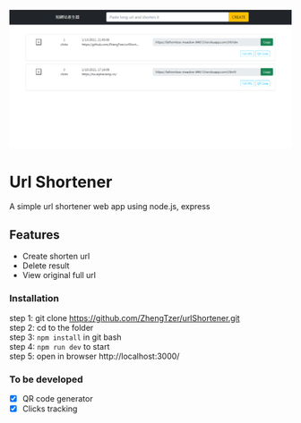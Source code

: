![landing page](https://raw.githubusercontent.com/ZhengTzer/urlShortener/master/public/images/urlshortener.png)

# Url Shortener

A simple url shortener web app using node.js, express

## Features

- Create shorten url
- Delete result
- View original full url

### Installation

step 1: git clone https://github.com/ZhengTzer/urlShortener.git  
step 2: cd to the folder  
step 3: `npm install` in git bash  
step 4: `npm run dev` to start  
step 5: open in browser http://localhost:3000/

### To be developed

- [x] QR code generator
- [x] Clicks tracking
